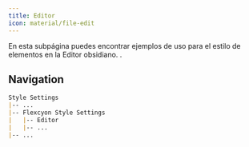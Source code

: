 ```yaml
---
title: Editor
icon: material/file-edit
---
```


En esta subpágina puedes encontrar ejemplos de uso para el estilo de elementos en la
Editor obsidiano.
.

## Navigation

```md
Style Settings
|-- ...
|-- Flexcyon Style Settings
|   |-- Editor
|   |-- ...
|-- ...
```


